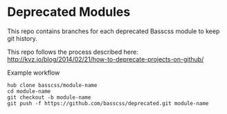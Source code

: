 # Deprecated Modules

This repo contains branches for each deprecated Basscss module to keep git history.

This repo follows the process described here: http://kvz.io/blog/2014/02/21/how-to-deprecate-projects-on-github/

Example workflow

```
hub clone basscss/module-name
cd module-name
git checkout -b module-name
git push -f https://github.com/basscss/deprecated.git module-name
```

